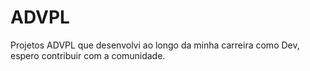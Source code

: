 # ADVPL
Projetos ADVPL que desenvolvi ao longo da minha carreira como Dev, espero contribuir com a comunidade.
